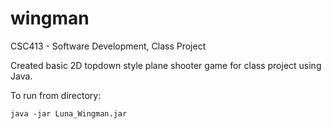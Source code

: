 # wingman
CSC413 - Software Development, Class Project

Created basic 2D topdown style plane shooter game for class project using Java.

To run from directory:

`java -jar Luna_Wingman.jar`
